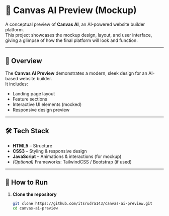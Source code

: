 # 🎨 Canvas AI Preview (Mockup)

A conceptual preview of **Canvas AI**, an AI-powered website builder platform.  
This project showcases the mockup design, layout, and user interface, giving a glimpse of how the final platform will look and function.

---

## 📌 Overview
The **Canvas AI Preview** demonstrates a modern, sleek design for an AI-based website builder.  
It includes:
- Landing page layout
- Feature sections
- Interactive UI elements (mocked)
- Responsive design preview

---

## 🛠️ Tech Stack
- **HTML5** – Structure
- **CSS3** – Styling & responsive design
- **JavaScript** – Animations & interactions (for mockup)
- *(Optional)* Frameworks: TailwindCSS / Bootstrap (if used)

---

## 🚀 How to Run
1. **Clone the repository**
   ```bash
   git clone https://github.com/itsrudra143/canvas-ai-preview.git
   cd canvas-ai-preview
